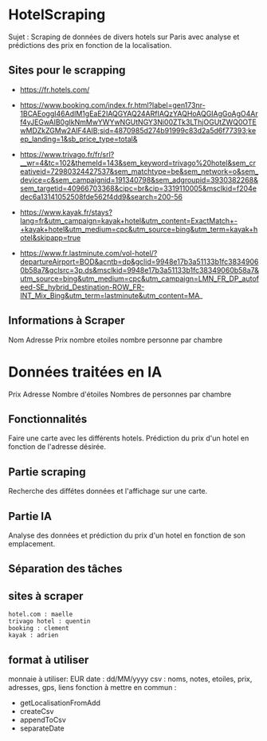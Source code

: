 # HotelScraping

Sujet :
Scraping de données de divers hotels sur Paris avec analyse et prédictions des prix en fonction de la localisation.

## Sites pour le scrapping
-   https://fr.hotels.com/
-   https://www.booking.com/index.fr.html?label=gen173nr-1BCAEoggI46AdIM1gEaE2IAQGYAQ24ARfIAQzYAQHoAQGIAgGoAgO4Arf4yJEGwAIB0gIkNmMwYWYwNGUtNGY3Ni00ZTk3LThjOGUtZWQ0OTEwMDZkZGMw2AIF4AIB;sid=4870985d274b91999c83d2a5d6f77393;keep_landing=1&sb_price_type=total&

-   https://www.trivago.fr/fr/srl?__wr=4&tc=102&themeId=143&sem_keyword=trivago%20hotel&sem_creativeid=72980324427537&sem_matchtype=be&sem_network=o&sem_device=c&sem_campaignid=191340798&sem_adgroupid=3930382268&sem_targetid=40966703368&cipc=br&cip=3319110005&msclkid=f204edec6a13141052508fde562f4dd9&search=200-56

-   https://www.kayak.fr/stays?lang=fr&utm_campaign=kayak+hotel&utm_content=ExactMatch+-+kayak+hotel&utm_medium=cpc&utm_source=bing&utm_term=kayak+hotel&skipapp=true

-   https://www.fr.lastminute.com/vol-hotel/?departureAirport=BOD&acntb=dp&gclid=9948e17b3a51133b1fc38349060b58a7&gclsrc=3p.ds&msclkid=9948e17b3a51133b1fc38349060b58a7&utm_source=bing&utm_medium=cpc&utm_campaign=LMN_FR_DP_autofeed-SE_hybrid_Destination-ROW_FR-INT_Mix_Bing&utm_term=lastminute&utm_content=MA_

## Informations à Scraper

Nom
Adresse
Prix
nombre etoiles
nombre personne par chambre

# Données traitées en IA


Prix
Adresse
Nombre d'étoiles
Nombres de personnes par chambre

## Fonctionnalités  

Faire une carte avec les différents hotels.
Prédiction du prix d'un hotel en fonction de l'adresse désirée.

## Partie scraping 

Recherche des diffétes données et l'affichage sur une carte.

## Partie IA

Analyse des données et prédiction du prix d'un hotel en fonction de son emplacement.

## Séparation des tâches

## sites à scraper
    hotel.com : maelle
    trivago hotel : quentin
    booking : clement
    kayak : adrien

## format à utiliser 

monnaie à utiliser: EUR 
date : dd/MM/yyyy 
csv : noms, notes, etoiles, prix, adresses, gps, liens 
fonction à mettre en commun :
- getLocalisationFromAdd
- createCsv
- appendToCsv
- separateDate 



